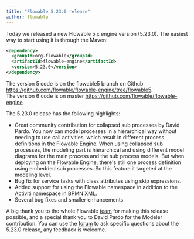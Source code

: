 ```yaml
---
title: "Flowable 5.23.0 release"
author: flowable
---
```


Today we released a new Flowable 5.x engine version (5.23.0).
The easiest way to start using it is through the Maven:

```xml
<dependency>
  <groupId>org.flowable</groupId>
  <artifactId>flowable-engine</artifactId>
  <version>5.23.0</version>
</dependency>
```

The version 5 code is on the flowable5 branch on Github <a href="https://github.com/flowable/flowable-engine/tree/flowable5">https://github.com/flowable/flowable-engine/tree/flowable5</a>. <br>
The version 6 code is on master <a href="https://github.com/flowable/flowable-engine">https://github.com/flowable/flowable-engine</a>.

The 5.23.0 release has the following highlights:

- Great community contribution for collapsed sub processes by David Pardo. You now can model processes in a hierarchical way without needing to use call activities, which result in different process definitions in the Flowable Engine.
When using collapsed sub processes, the modeling part is hierarchical and using different model diagrams for the main process and the sub process models. But when deploying on the Flowable Engine, there's still one process definition using embedded sub processes.
So this feature it targeted at the modeling level.
- Bug fix for service tasks with class attributes using skip expressions.
- Added support for using the Flowable namespace in addition to the Activiti namespace in BPMN XML.
- Several bug fixes and smaller enhancements

A big thank you to the whole Flowable <a href="http://www.flowable.org/team.html">team</a> for making this release possible, and a special thank you to David Pardo for the Modeler contribution.
You can use the <a href="http://forum.flowable.org">forum</a> to ask specific questions about the 5.23.0 release, any feedback is welcome.
